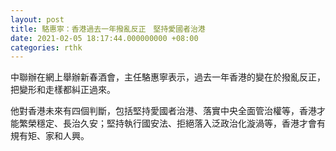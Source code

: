 ```yaml
---
layout: post
title: 駱惠寧：香港過去一年撥亂反正　堅持愛國者治港
date: 2021-02-05 18:17:44.000000000 +08:00
categories: rthk
---
```


中聯辦在網上舉辦新春酒會，主任駱惠寧表示，過去一年香港的變在於撥亂反正，把變形和走樣都糾正過來。

他對香港未來有四個判斷，包括堅持愛國者治港、落實中央全面管治權等，香港才能繁榮穩定、長治久安；堅持執行國安法、拒絕落入泛政治化漩渦等，香港才會有規有矩、家和人興。
